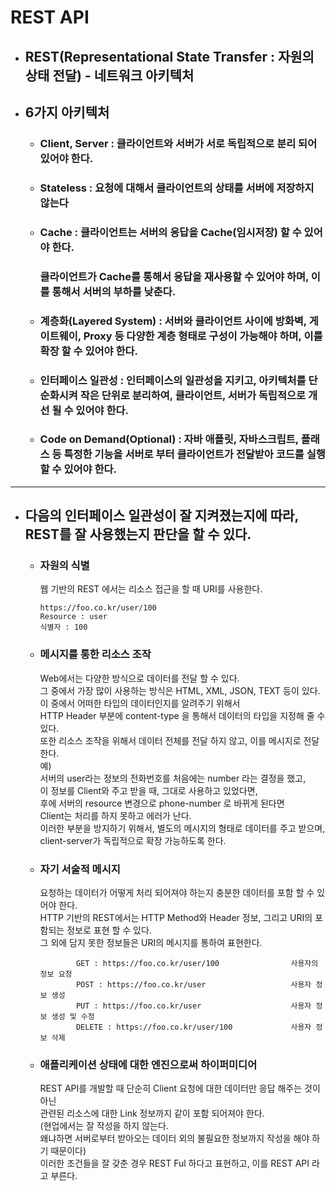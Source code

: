 # REST API

- ## REST(Representational State Transfer : 자원의 상태 전달) - 네트워크 아키텍처

- ## 6가지 아키텍처
    - ### Client, Server : 클라이언트와 서버가 서로 독립적으로 분리 되어 있어야 한다.

    - ### Stateless : 요청에 대해서 클라이언트의 상태를 서버에 저장하지 않는다

    - ### Cache : 클라이언트는 서버의 응답을 Cache(임시저장) 할 수 있어야 한다.  
       ### 클라이언트가 Cache를 통해서 응답을 재사용할 수 있어야 하며, 이를 통해서 서버의 부하를 낮춘다.

    - ### 계층화(Layered System) : 서버와 클라이언트 사이에 방화벽, 게이트웨이, Proxy 등 다양한 계층 형태로 구성이 가능해야 하며, 이를 확장 할 수 있어야 한다.

    - ### 인터페이스 일관성 : 인터페이스의 일관성을 지키고, 아키텍처를 단순화시켜 작은 단위로 분리하여, 클라이언트, 서버가 독립적으로 개선 될 수 있어야 한다.

    - ### Code on Demand(Optional) : 자바 애플릿, 자바스크립트, 플래스 등 특정한 기능을 서버로 부터 클라이언트가 전달받아 코드를 실행 할 수 있어야 한다.
-------------------------------
- ## 다음의 인터페이스 일관성이 잘 지켜졌는지에 따라, REST를 잘 사용했는지 판단을 할 수 있다.
    - ### 자원의 식별  
      
      웹 기반의 REST 에서는 리소스 접근을 할 때 URI를 사용한다.  
        ~~~
        https://foo.co.kr/user/100  
        Resource : user  
        식별자 : 100
        ~~~

    - ### 메시지를 통한 리소스 조작  
        Web에서는 다양한 방식으로 데이터를 전달 할 수 있다.  
        그 중에서 가장 많이 사용하는 방식은 HTML, XML, JSON, TEXT 등이 있다.  
        이 중에서 어떠한 타입의 데이터인지를 알려주기 위해서  
        HTTP Header 부분에 content-type 을 통해서 데이터의 타입을 지정해 줄 수 있다.  
        또한 리소스 조작을 위해서 데이터 전체를 전달 하지 않고, 이를 메시지로 전달한다.  
        예)  
        서버의 user라는 정보의 전화번호를 처음에는 number 라는 결정을 했고,   
        이 정보를 Client와 주고 받을 때, 그대로 사용하고 있었다면,  
        후에 서버의 resource 변경으로 phone-number 로 바뀌게 된다면  
        Client는 처리를 하지 못하고 에러가 난다.  
        이러한 부분을 방지하기 위해서, 별도의 메시지의 형태로 데이터를 주고 받으며,  
        client-server가 독립적으로 확장 가능하도록 한다.

    - ### 자기 서술적 메시지  
        요청하는 데이터가 어떻게 처리 되어져야 하는지 충분한 데이터를 포함 할 수 있어야 한다.  
        HTTP 기반의 REST에서는 HTTP Method와 Header 정보, 그리고 URI의 포함되는 정보로 표현 할 수 있다.  
        그 외에 담지 못한 정보들은 URI의 메시지를 통하여 표현한다.
        ~~~
                GET : https://foo.co.kr/user/100                사용자의 정보 요청
                POST : https://foo.co.kr/user                   사용자 정보 생성
                PUT : https://foo.co.kr/user                    사용자 정보 생성 및 수정
                DELETE : https://foo.co.kr/user/100             사용자 정보 삭제
        ~~~

    - ### 애플리케이션 상태에 대한 엔진으로써 하이퍼미디어  
        REST API를 개발할 때 단순히 Client 요청에 대한 데이터만 응답 해주는 것이 아닌  
        관련된 리소스에 대한 Link 정보까지 같이 포함 되어져야 한다.  
        (현업에서는 잘 작성을 하지 않는다.  
        왜냐하면 서버로부터 받아오는 데이터 외의 불필요한 정보까지 작성을 해야 하기 때문이다)  
        이러한 조건들을 잘 갖춘 경우 REST Ful 하다고 표현하고, 이를 REST API 라고 부른다.